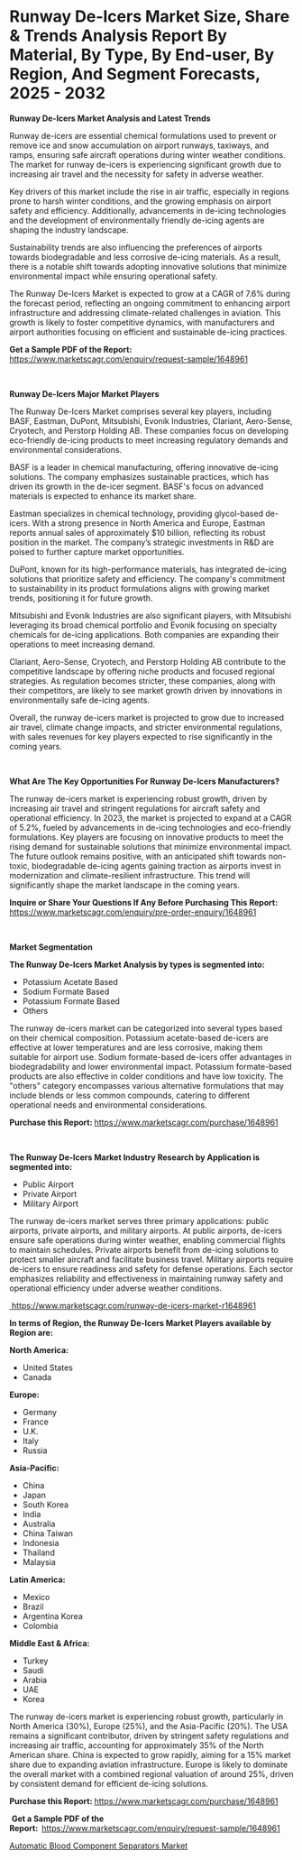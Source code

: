 <p><h1>Runway De-Icers Market Size, Share & Trends Analysis Report By Material, By Type, By End-user, By Region, And Segment Forecasts, 2025 - 2032</h1></p><p><strong>Runway De-Icers Market Analysis and Latest Trends</strong></p>
<p><p>Runway de-icers are essential chemical formulations used to prevent or remove ice and snow accumulation on airport runways, taxiways, and ramps, ensuring safe aircraft operations during winter weather conditions. The market for runway de-icers is experiencing significant growth due to increasing air travel and the necessity for safety in adverse weather. </p><p>Key drivers of this market include the rise in air traffic, especially in regions prone to harsh winter conditions, and the growing emphasis on airport safety and efficiency. Additionally, advancements in de-icing technologies and the development of environmentally friendly de-icing agents are shaping the industry landscape. </p><p>Sustainability trends are also influencing the preferences of airports towards biodegradable and less corrosive de-icing materials. As a result, there is a notable shift towards adopting innovative solutions that minimize environmental impact while ensuring operational safety. </p><p>The Runway De-Icers Market is expected to grow at a CAGR of 7.6% during the forecast period, reflecting an ongoing commitment to enhancing airport infrastructure and addressing climate-related challenges in aviation. This growth is likely to foster competitive dynamics, with manufacturers and airport authorities focusing on efficient and sustainable de-icing practices.</p></p>
<p><strong>Get a Sample PDF of the Report:&nbsp;</strong> <a href="https://www.marketscagr.com/enquiry/request-sample/1648961?utm_campaign=2991&utm_medium=2&utm_source=Github&utm_content=ia&utm_term=26032025&utm_id=runway-de-icers">https://www.marketscagr.com/enquiry/request-sample/1648961</a></p>
<p>&nbsp;</p>
<p><strong>Runway De-Icers Major Market Players</strong></p>
<p><p>The Runway De-Icers Market comprises several key players, including BASF, Eastman, DuPont, Mitsubishi, Evonik Industries, Clariant, Aero-Sense, Cryotech, and Perstorp Holding AB. These companies focus on developing eco-friendly de-icing products to meet increasing regulatory demands and environmental considerations.</p><p>BASF is a leader in chemical manufacturing, offering innovative de-icing solutions. The company emphasizes sustainable practices, which has driven its growth in the de-icer segment. BASF's focus on advanced materials is expected to enhance its market share.</p><p>Eastman specializes in chemical technology, providing glycol-based de-icers. With a strong presence in North America and Europe, Eastman reports annual sales of approximately $10 billion, reflecting its robust position in the market. The company’s strategic investments in R&D are poised to further capture market opportunities.</p><p>DuPont, known for its high-performance materials, has integrated de-icing solutions that prioritize safety and efficiency. The company's commitment to sustainability in its product formulations aligns with growing market trends, positioning it for future growth.</p><p>Mitsubishi and Evonik Industries are also significant players, with Mitsubishi leveraging its broad chemical portfolio and Evonik focusing on specialty chemicals for de-icing applications. Both companies are expanding their operations to meet increasing demand.</p><p>Clariant, Aero-Sense, Cryotech, and Perstorp Holding AB contribute to the competitive landscape by offering niche products and focused regional strategies. As regulation becomes stricter, these companies, along with their competitors, are likely to see market growth driven by innovations in environmentally safe de-icing agents.</p><p>Overall, the runway de-icers market is projected to grow due to increased air travel, climate change impacts, and stricter environmental regulations, with sales revenues for key players expected to rise significantly in the coming years.</p></p>
<p>&nbsp;</p>
<p><strong>What Are The Key Opportunities For Runway De-Icers Manufacturers?</strong></p>
<p><p>The runway de-icers market is experiencing robust growth, driven by increasing air travel and stringent regulations for aircraft safety and operational efficiency. In 2023, the market is projected to expand at a CAGR of 5.2%, fueled by advancements in de-icing technologies and eco-friendly formulations. Key players are focusing on innovative products to meet the rising demand for sustainable solutions that minimize environmental impact. The future outlook remains positive, with an anticipated shift towards non-toxic, biodegradable de-icing agents gaining traction as airports invest in modernization and climate-resilient infrastructure. This trend will significantly shape the market landscape in the coming years.</p></p>
<p><strong>Inquire or Share Your Questions If Any Before Purchasing This Report:</strong> <a href="https://www.marketscagr.com/enquiry/pre-order-enquiry/1648961?utm_campaign=2991&utm_medium=2&utm_source=Github&utm_content=ia&utm_term=26032025&utm_id=runway-de-icers">https://www.marketscagr.com/enquiry/pre-order-enquiry/1648961</a></p>
<p>&nbsp;</p>
<p><strong>Market Segmentation</strong></p>
<p><strong>The Runway De-Icers Market Analysis by types is segmented into:</strong></p>
<p><ul><li>Potassium Acetate Based</li><li>Sodium Formate Based</li><li>Potassium Formate Based</li><li>Others</li></ul></p>
<p><p>The runway de-icers market can be categorized into several types based on their chemical composition. Potassium acetate-based de-icers are effective at lower temperatures and are less corrosive, making them suitable for airport use. Sodium formate-based de-icers offer advantages in biodegradability and lower environmental impact. Potassium formate-based products are also effective in colder conditions and have low toxicity. The "others" category encompasses various alternative formulations that may include blends or less common compounds, catering to different operational needs and environmental considerations.</p></p>
<p><strong>Purchase this Report:&nbsp;</strong><a href="https://www.marketscagr.com/purchase/1648961?utm_campaign=2991&utm_medium=2&utm_source=Github&utm_content=ia&utm_term=26032025&utm_id=runway-de-icers">https://www.marketscagr.com/purchase/1648961</a></p>
<p>&nbsp;</p>
<p><strong>The Runway De-Icers Market Industry Research by Application is segmented into:</strong></p>
<p><ul><li>Public Airport</li><li>Private Airport</li><li>Military Airport</li></ul></p>
<p><p>The runway de-icers market serves three primary applications: public airports, private airports, and military airports. At public airports, de-icers ensure safe operations during winter weather, enabling commercial flights to maintain schedules. Private airports benefit from de-icing solutions to protect smaller aircraft and facilitate business travel. Military airports require de-icers to ensure readiness and safety for defense operations. Each sector emphasizes reliability and effectiveness in maintaining runway safety and operational efficiency under adverse weather conditions.</p></p>
<p><a href="https://www.marketscagr.com/runway-de-icers-market-r1648961?utm_campaign=2991&utm_medium=2&utm_source=Github&utm_content=ia&utm_term=26032025&utm_id=runway-de-icers">&nbsp;https://www.marketscagr.com/runway-de-icers-market-r1648961</a></p>
<p><strong>In terms of Region, the Runway De-Icers Market Players available by Region are:</strong></p>
<p>
    <p> <strong> North America: </strong>
        <ul>
            <li>United States</li>
            <li>Canada</li>
        </ul>
        </p> 
    <p> <strong> Europe: </strong>
        <ul>
            <li>Germany</li>
            <li>France</li>
            <li>U.K.</li>
            <li>Italy</li>
            <li>Russia</li>
        </ul>
        </p> 
    <p> <strong> Asia-Pacific: </strong>
        <ul>
            <li>China</li>
            <li>Japan</li>
            <li>South Korea</li>
            <li>India</li>
            <li>Australia</li>
            <li>China Taiwan</li>
            <li>Indonesia</li>
            <li>Thailand</li>
            <li>Malaysia</li>
        </ul>
        </p> 
    <p> <strong> Latin America: </strong>
        <ul>
            <li>Mexico</li>
            <li>Brazil</li>
            <li>Argentina Korea</li>
            <li>Colombia</li>
        </ul>
        </p> 
    <p> <strong> Middle East & Africa: </strong>
        <ul>
            <li>Turkey</li>
            <li>Saudi</li>
            <li>Arabia</li>
            <li>UAE</li>
            <li>Korea</li>
        </ul>
    </p>
    </p>
<p><p>The runway de-icers market is experiencing robust growth, particularly in North America (30%), Europe (25%), and the Asia-Pacific (20%). The USA remains a significant contributor, driven by stringent safety regulations and increasing air traffic, accounting for approximately 35% of the North American share. China is expected to grow rapidly, aiming for a 15% market share due to expanding aviation infrastructure. Europe is likely to dominate the overall market with a combined regional valuation of around 25%, driven by consistent demand for efficient de-icing solutions.</p></p>
<p><strong>Purchase this Report: </strong><a href="https://www.marketscagr.com/purchase/1648961?utm_campaign=2991&utm_medium=2&utm_source=Github&utm_content=ia&utm_term=26032025&utm_id=runway-de-icers">https://www.marketscagr.com/purchase/1648961</a></p>
<p>&nbsp;<strong>Get a Sample PDF of the Report:&nbsp;&nbsp;</strong><a href="https://www.marketscagr.com/enquiry/request-sample/1648961?utm_campaign=2991&utm_medium=2&utm_source=Github&utm_content=ia&utm_term=26032025&utm_id=runway-de-icers">https://www.marketscagr.com/enquiry/request-sample/1648961</a></p>
<p><strong></strong></p>
<p><p><a href="https://github.com/ternainglin/Market-Research-Report-List-1/blob/main/automatic-blood-component-separators-market.md?utm_campaign=2991&utm_medium=2&utm_source=Github&utm_content=ia&utm_term=26032025&utm_id=runway-de-icers">Automatic Blood Component Separators Market</a></p></p>